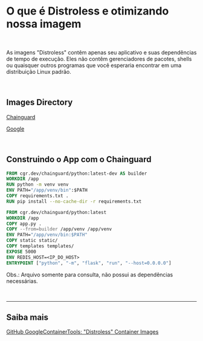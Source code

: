 # O que é Distroless e otimizando nossa imagem 

<br>

As imagens "Distroless" contêm apenas seu aplicativo e suas dependências de tempo de execução. Eles não contêm gerenciadores de pacotes, shells ou quaisquer outros programas que você esperaria encontrar em uma distribuição Linux padrão.

<br>

## Images Directory

[Chainguard](https://images.chainguard.dev/?_gl=1*jotfr4*_gcl_au*MTQyMjIwMjExNi4xNzI4MzI2MDYz)

[Google](https://github.com/GoogleContainerTools/distroless?tab=readme-ov-file#how-do-i-use-distroless-images)

<br>

## Construindo o App com o Chainguard

```dockerfile
FROM cgr.dev/chainguard/python:latest-dev AS builder
WORKDIR /app
RUN python -m venv venv
ENV PATH="/app/venv/bin":$PATH
COPY requirements.txt .
RUN pip install --no-cache-dir -r requirements.txt

FROM cgr.dev/chainguard/python:latest
WORKDIR /app
COPY app.py .
COPY --from=builder /app/venv /app/venv
ENV PATH="/app/venv/bin:$PATH"
COPY static static/
COPY templates templates/
EXPOSE 5000
ENV REDIS_HOST=<IP_DO_HOST>
ENTRYPOINT ["python", "-m", "flask", "run", "--host=0.0.0.0"]

```

Obs.: Arquivo somente para consulta, não possui as dependências necessárias.

<br>

---
## Saiba mais
[GitHub GoogleContainerTools: "Distroless" Container Images](https://github.com/GoogleContainerTools/distroless)